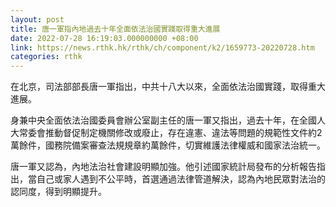 ```yaml
---
layout: post
title: 唐一軍指內地過去十年全面依法治國實踐取得重大進展
date: 2022-07-28 16:19:03.000000000 +08:00
link: https://news.rthk.hk/rthk/ch/component/k2/1659773-20220728.htm
categories: rthk
---
```


在北京，司法部部長唐一軍指出，中共十八大以來，全面依法治國實踐，取得重大進展。

身兼中央全面依法治國委員會辦公室副主任的唐一軍又指出，過去十年，在全國人大常委會推動督促制定機關修改或廢止，存在違憲、違法等問題的規範性文件約2萬餘件，國務院備案審查法規規章約萬餘件，切實維護法律權威和國家法治統一。

唐一軍又認為，內地法治社會建設明顯加強。他引述國家統計局發布的分析報告指出，當自己或家人遇到不公平時，首選通過法律管道解決，認為內地民眾對法治的認同度，得到明顯提升。
